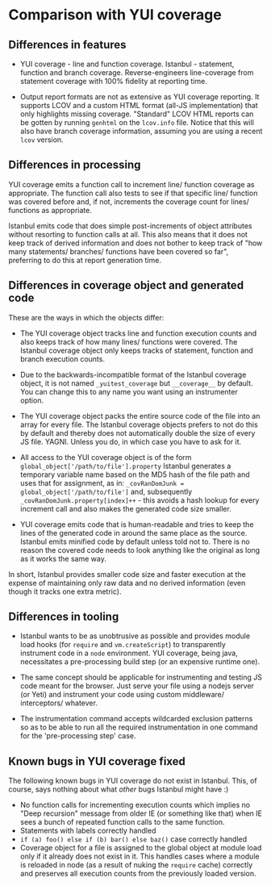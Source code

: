 Comparison with YUI coverage
============================

Differences in features
-----------------------

* YUI coverage - line and function coverage. Istanbul - statement, function and branch coverage.
Reverse-engineers line-coverage from statement coverage with 100% fidelity at reporting time.

* Output report formats are not as extensive as YUI coverage reporting. It supports LCOV and a custom
HTML format (all-JS implementation) that only highlights missing coverage. "Standard" LCOV HTML reports can be
gotten by running `genhtml` on the `lcov.info` file. Notice that this will also have branch coverage
information, assuming you are using a recent `lcov` version.

Differences in processing
-------------------------

YUI coverage emits a function call to increment line/ function coverage as
appropriate. The function call also tests to see if that specific line/ function
was covered before and, if not, increments the coverage count for lines/ functions
as appropriate.

Istanbul emits code that does simple post-increments of object attributes without resorting
to function calls at all. This also means that it does not keep track of derived information
and does not bother to keep track of "how many statements/ branches/ functions have been
covered so far", preferring to do this at report generation time.

Differences in coverage object and generated code
-------------------------------------------------

These are the ways in which the objects differ:

* The YUI coverage object tracks line and function execution counts and also keeps track
of how many lines/ functions were covered. The Istanbul coverage object only keeps
tracks of statement, function and branch execution counts.

* Due to the backwards-incompatible format of the Istanbul coverage object, it is not
named `_yuitest_coverage` but `__coverage__` by default. You can change this to any name you
want using an instrumenter option.

* The YUI coverage object packs the entire source code of the file into an array for every
file. The Istanbul coverage objects prefers to not do this by default and thereby does not automatically double
the size of every JS file. YAGNI. Unless you do, in which case you have to ask for it.

* All access to the YUI coverage object is of the form `global_object['/path/to/file'].property`
Istanbul generates a temporary variable name based on the MD5 hash of the file path and uses
that for assignment, as in: `_covRanDomJunk = global_object['/path/to/file']` and, subsequently
`_covRanDomJunk.property[index]++` - this avoids a hash lookup for every increment call and also
makes the generated code size smaller.

* YUI coverage emits code that is human-readable and tries to keep the lines of the generated code
in around the same place as the source. Istanbul emits minified code by default unless told not to.
There is no reason the covered code needs to look anything like the original as long as it works the
same way.

In short, Istanbul provides smaller code size and faster execution at the expense of maintaining only
raw data and no derived information (even though it tracks one extra metric).

Differences in tooling
----------------------

* Istanbul wants to be as unobtrusive as possible and provides module load hooks (for `require` and
`vm.createScript`) to transparently instrument code in a `node` environment. YUI coverage, being java,
necessitates a pre-processing build step (or an expensive runtime one).

* The same concept should be applicable for instrumenting and testing JS code meant for the browser.
Just serve your file using a nodejs server (or Yeti) and instrument your code using custom middleware/
interceptors/ whatever.

* The instrumentation command accepts wildcarded exclusion patterns so as to be able to run all the
required instrumentation in one command for the 'pre-processing step' case.

Known bugs in YUI coverage fixed
--------------------------------

The following known bugs in YUI coverage do not exist in Istanbul. This, of course, says nothing about
what _other_ bugs Istanbul might have :)

* No function calls for incrementing execution counts which implies no "Deep recursion" message from older IE (or something like that)
  when IE sees a bunch of repeated function calls to the same function.
* Statements with labels correctly handled
* `if (a) foo() else if (b) bar() else baz()` case correctly handled
* Coverage object for a file is assigned to the global object at module load only if it already does not exist in it.
This handles cases where a module is reloaded in node (as a result of nuking the `require` cache) correctly and
preserves all execution counts from the previously loaded version.
